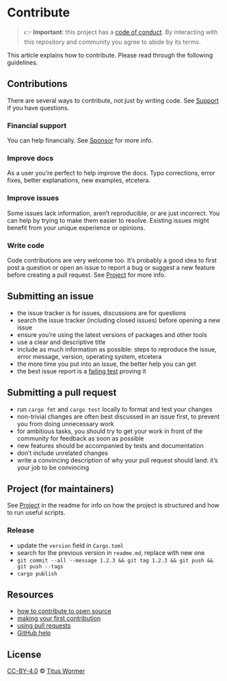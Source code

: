 # Contribute

> 👉 **Important**: this project has a [code of conduct][coc].
> By interacting with this repository and community you agree to abide by its
> terms.

This article explains how to contribute.
Please read through the following guidelines.

## Contributions

There are several ways to contribute, not just by writing code.
See [Support][] if you have questions.

### Financial support

You can help financially.
See [Sponsor][] for more info.

### Improve docs

As a user you’re perfect to help improve the docs.
Typo corrections, error fixes, better explanations, new examples, etcetera.

### Improve issues

Some issues lack information, aren’t reproducible, or are just incorrect.
You can help by trying to make them easier to resolve.
Existing issues might benefit from your unique experience or opinions.

### Write code

Code contributions are very welcome too.
It’s probably a good idea to first post a question or open an issue to report a
bug or suggest a new feature before creating a pull request.
See [Project][] for more info.

## Submitting an issue

*   the issue tracker is for issues, discussions are for questions
*   search the issue tracker (including closed issues) before opening a new
    issue
*   ensure you’re using the latest versions of packages and other tools
*   use a clear and descriptive title
*   include as much information as possible: steps to reproduce the issue,
    error message, version, operating system, etcetera
*   the more time you put into an issue, the better help you can get
*   the best issue report is a [failing test][unit-test] proving it

## Submitting a pull request

*   run `cargo fmt` and `cargo test` locally to format and test your changes
*   non-trivial changes are often best discussed in an issue first, to prevent
    you from doing unnecessary work
*   for ambitious tasks, you should try to get your work in front of the
    community for feedback as soon as possible
*   new features should be accompanied by tests and documentation
*   don’t include unrelated changes
*   write a convincing description of why your pull request should land:
    it’s your job to be convincing

## Project (for maintainers)

See [Project][project] in the readme for info on how the project is structured
and how to run useful scripts.

### Release

*   update the `version` field in `Cargo.toml`
*   search for the previous version in `readme.md`, replace with new one
*   `git commit --all --message 1.2.3 && git tag 1.2.3 && git push && git push --tags`
*   `cargo publish`

## Resources

*   [how to contribute to open source](https://opensource.guide/how-to-contribute/)
*   [making your first contribution](https://medium.com/@vadimdemedes/making-your-first-contribution-de6576ddb190)
*   [using pull requests](https://help.github.com/articles/about-pull-requests/)
*   [GitHub help](https://help.github.com)

## License

[CC-BY-4.0][license] © [Titus Wormer][author]

<!-- Definitions -->

[license]: https://creativecommons.org/licenses/by/4.0/

[author]: https://wooorm.com

[unit-test]: https://twitter.com/sindresorhus/status/579306280495357953

[support]: support.md

[coc]: code-of-conduct.md

[sponsor]: https://github.com/wooorm/markdown-rs/#sponsor

[project]: https://github.com/wooorm/markdown-rs/#project
